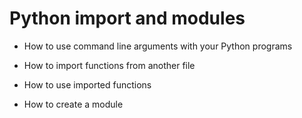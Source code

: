 # Python import and modules

- How to use command line arguments with your Python programs

- How to import functions from another file

- How to use imported functions

- How to create a module

